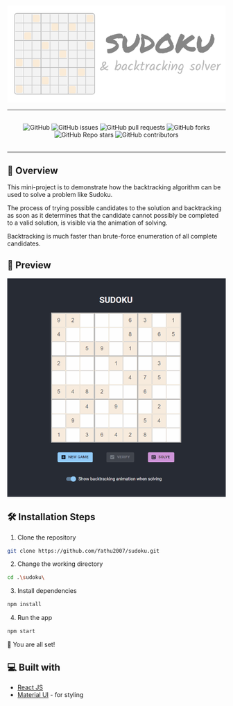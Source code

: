 <div align="center">
    <img src="imgs/Banner.svg">
</div>

---

<br>

<div align="center">
<img alt="GitHub" src="https://img.shields.io/github/license/Yathu2007/sudoku?style=plastic">
<img alt="GitHub issues" src="https://img.shields.io/github/issues/Yathu2007/sudoku?style=plastic">
<img alt="GitHub pull requests" src="https://img.shields.io/github/issues-pr/Yathu2007/sudoku?style=plastic">
<img alt="GitHub forks" src="https://img.shields.io/github/forks/Yathu2007/sudoku?style=plastic">
<img alt="GitHub Repo stars" src="https://img.shields.io/github/stars/Yathu2007/sudoku?style=plastic">
<img alt="GitHub contributors" src="https://img.shields.io/github/contributors/Yathu2007/sudoku?style=plastic">
</div>

<br>

---

## 📘 Overview

This mini-project is to demonstrate how the backtracking algorithm can be used to solve a problem like Sudoku.

The process of trying possible candidates to the solution and backtracking as soon as it determines that the candidate cannot possibly be completed to a valid solution, is visible via the animation of solving.

Backtracking is much faster than brute-force enumeration of all complete candidates.

## 🚀 Preview

<p align="center" width="100%">
    <img width=700px src="imgs/Animation.gif">
</p>

## 🛠️ Installation Steps

1.  Clone the repository

```bash
git clone https://github.com/Yathu2007/sudoku.git
```

2.  Change the working directory

```bash
cd .\sudoku\
```

3.  Install dependencies

```bash
npm install
```

4.  Run the app

```bash
npm start
```

🌟 You are all set!

## 💻 Built with

-   [React JS](https://reactjs.org/)
-   [Material UI](https://mui.com/) - for styling
